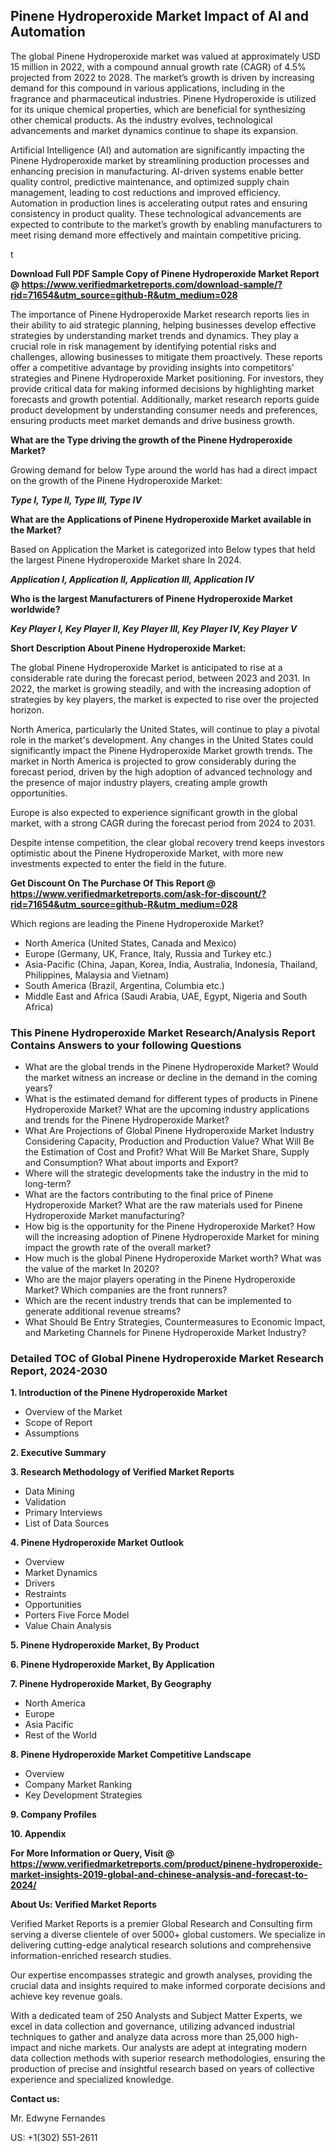 <h2>Pinene Hydroperoxide Market Impact of AI and Automation</h2><p>The global Pinene Hydroperoxide market was valued at approximately USD 15 million in 2022, with a compound annual growth rate (CAGR) of 4.5% projected from 2022 to 2028. The market’s growth is driven by increasing demand for this compound in various applications, including in the fragrance and pharmaceutical industries. Pinene Hydroperoxide is utilized for its unique chemical properties, which are beneficial for synthesizing other chemical products. As the industry evolves, technological advancements and market dynamics continue to shape its expansion.</p><p>Artificial Intelligence (AI) and automation are significantly impacting the Pinene Hydroperoxide market by streamlining production processes and enhancing precision in manufacturing. AI-driven systems enable better quality control, predictive maintenance, and optimized supply chain management, leading to cost reductions and improved efficiency. Automation in production lines is accelerating output rates and ensuring consistency in product quality. These technological advancements are expected to contribute to the market’s growth by enabling manufacturers to meet rising demand more effectively and maintain competitive pricing.</p>t</p><p id="" class=""><strong>Download Full PDF Sample Copy of Pinene Hydroperoxide Market Report @ <a href="https://www.verifiedmarketreports.com/download-sample/?rid=71654&utm_source=github-R&utm_medium=028" target="_blank">https://www.verifiedmarketreports.com/download-sample/?rid=71654&utm_source=github-R&utm_medium=028</a></strong></p><p>The importance of&nbsp;Pinene Hydroperoxide Market research reports lies in their ability to aid strategic planning, helping businesses develop effective strategies by understanding market trends and dynamics. They play a crucial role in risk management by identifying potential risks and challenges, allowing businesses to mitigate them proactively. These reports offer a competitive advantage by providing insights into competitors' strategies and Pinene Hydroperoxide Market positioning. For investors, they provide critical data for making informed decisions by highlighting market forecasts and growth potential. Additionally, market research reports guide product development by understanding consumer needs and preferences, ensuring products meet market demands and drive business growth.</p><p><strong>What are the&nbsp;Type driving the growth of the Pinene Hydroperoxide Market?</strong></p><p id="" class="">Growing demand for below Type around the world has had a direct impact on the growth of the Pinene Hydroperoxide Market:</p><em><strong>Type I, Type II, Type III, Type IV</strong></em></p><strong>What are the&nbsp;Applications&nbsp;of Pinene Hydroperoxide Market available in the Market?</strong></p><p id="" class="">Based on Application the Market is categorized into Below types that held the largest Pinene Hydroperoxide Market share In 2024.</p><em><strong>Application I, Application II, Application III, Application IV</strong></em></p><strong>Who is the largest Manufacturers of Pinene Hydroperoxide Market worldwide?</strong></p><p><em><strong>Key Player I, Key Player II, Key Player III, Key Player IV, Key Player V</strong></em></p><p id="" class=""><strong>Short Description About Pinene Hydroperoxide Market:</strong></p><p>The global Pinene Hydroperoxide Market is anticipated to rise at a considerable rate during the forecast period, between 2023 and 2031. In 2022, the market is growing steadily, and with the increasing adoption of strategies by key players, the market is expected to rise over the projected horizon.</p><p>North America, particularly the United States, will continue to play a pivotal role in the market's development. Any changes in the United States could significantly impact the Pinene Hydroperoxide Market growth trends. The market in North America is projected to grow considerably during the forecast period, driven by the high adoption of advanced technology and the presence of major industry players, creating ample growth opportunities.</p><p>Europe is also expected to experience significant growth in the global market, with a strong CAGR during the forecast period from 2024 to 2031.</p><p>Despite intense competition, the clear global recovery trend keeps investors optimistic about the Pinene Hydroperoxide Market, with more new investments expected to enter the field in the future.</p><p id="" class=""><strong>Get Discount On The Purchase Of This Report @ <a href="https://www.verifiedmarketreports.com/ask-for-discount/?rid=71654&utm_source=github-R&utm_medium=028" target="_blank">https://www.verifiedmarketreports.com/ask-for-discount/?rid=71654&utm_source=github-R&utm_medium=028</a></strong></p>Which regions are leading the Pinene Hydroperoxide Market?</p><ul><li>North America (United States, Canada and Mexico)</li><li>Europe (Germany, UK, France, Italy, Russia and Turkey etc.)</li><li>Asia-Pacific (China, Japan, Korea, India, Australia, Indonesia, Thailand, Philippines, Malaysia and Vietnam)</li><li>South America (Brazil, Argentina, Columbia etc.)</li><li>Middle East and Africa (Saudi Arabia, UAE, Egypt, Nigeria and South Africa)</li></ul><h3 id="" class="">This Pinene Hydroperoxide Market Research/Analysis Report Contains Answers to your following Questions</h3><ul><li>What are the global trends in the Pinene Hydroperoxide Market? Would the market witness an increase or decline in the demand in the coming years?</li><li>What is the estimated demand for different types of products in Pinene Hydroperoxide Market? What are the upcoming industry applications and trends for the Pinene Hydroperoxide Market?</li><li>What Are Projections of Global Pinene Hydroperoxide Market Industry Considering Capacity, Production and Production Value? What Will Be the Estimation of Cost and Profit? What Will Be Market Share, Supply and Consumption? What about imports and Export?</li><li>Where will the strategic developments take the industry in the mid to long-term?</li><li>What are the factors contributing to the final price of Pinene Hydroperoxide Market? What are the raw materials used for Pinene Hydroperoxide Market manufacturing?</li><li>How big is the opportunity for the Pinene Hydroperoxide Market? How will the increasing adoption of Pinene Hydroperoxide Market for mining impact the growth rate of the overall market?</li><li>How much is the global Pinene Hydroperoxide Market worth? What was the value of the market In 2020?</li><li>Who are the major players operating in the Pinene Hydroperoxide Market? Which companies are the front runners?</li><li>Which are the recent industry trends that can be implemented to generate additional revenue streams?</li><li>What Should Be Entry Strategies, Countermeasures to Economic Impact, and Marketing Channels for Pinene Hydroperoxide Market Industry?</li></ul><h3 id="" class="">Detailed TOC of Global Pinene Hydroperoxide Market Research Report, 2024-2030</h3><p id="" class=""><strong>1. Introduction of the Pinene Hydroperoxide Market</strong></p><ul><li>Overview of the Market</li><li>Scope of Report</li><li>Assumptions</li></ul><p id="" class=""><strong>2. Executive Summary</strong></p><p id="" class=""><strong>3. Research Methodology of Verified Market Reports</strong></p><ul><li>Data Mining</li><li>Validation</li><li>Primary Interviews</li><li>List of Data Sources</li></ul><p id="" class=""><strong>4. Pinene Hydroperoxide Market Outlook</strong></p><ul><li>Overview</li><li>Market Dynamics</li><li>Drivers</li><li>Restraints</li><li>Opportunities</li><li>Porters Five Force Model</li><li>Value Chain Analysis</li></ul><p id="" class=""><strong>5. Pinene Hydroperoxide Market, By Product</strong></p><p id="" class=""><strong>6. Pinene Hydroperoxide Market, By Application</strong></p><p id="" class=""><strong>7. Pinene Hydroperoxide Market, By Geography</strong></p><ul><li>North America</li><li>Europe</li><li>Asia Pacific</li><li>Rest of the World</li></ul><p id="" class=""><strong>8. Pinene Hydroperoxide Market Competitive Landscape</strong></p><ul><li>Overview</li><li>Company Market Ranking</li><li>Key Development Strategies</li></ul><p id="" class=""><strong>9. Company Profiles</strong></p><p id="" class=""><strong>10. Appendix</strong></p><p id="" class=""><strong>For More Information or Query, Visit @ <a href="https://www.verifiedmarketreports.com/product/pinene-hydroperoxide-market-insights-2019-global-and-chinese-analysis-and-forecast-to-2024/" target="_blank">https://www.verifiedmarketreports.com/product/pinene-hydroperoxide-market-insights-2019-global-and-chinese-analysis-and-forecast-to-2024/</a></strong></p><p id="" class=""><strong>About Us: Verified Market Reports</strong></p><p id="" class="">Verified Market Reports is a premier Global Research and Consulting firm serving a diverse clientele of over 5000+ global customers. We specialize in delivering cutting-edge analytical research solutions and comprehensive information-enriched research studies.</p><p id="" class="">Our expertise encompasses strategic and growth analyses, providing the crucial data and insights required to make informed corporate decisions and achieve key revenue goals.</p><p id="" class="">With a dedicated team of 250 Analysts and Subject Matter Experts, we excel in data collection and governance, utilizing advanced industrial techniques to gather and analyze data across more than 25,000 high-impact and niche markets. Our analysts are adept at integrating modern data collection methods with superior research methodologies, ensuring the production of precise and insightful research based on years of collective experience and specialized knowledge.</p><p id="" class=""><strong>Contact us:</strong></p><p id="" class="">Mr. Edwyne Fernandes</p><p id="" class="">US: +1(302) 551-2611</p>